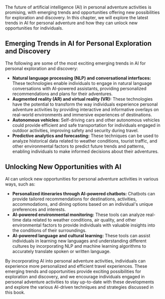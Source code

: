 
The future of artificial intelligence (AI) in personal adventure activities is promising, with emerging trends and opportunities offering new possibilities for exploration and discovery. In this chapter, we will explore the latest trends in AI for personal adventure and how they can unlock new opportunities for individuals.

Emerging Trends in AI for Personal Exploration and Discovery
------------------------------------------------------------

The following are some of the most exciting emerging trends in AI for personal exploration and discovery:

* **Natural language processing (NLP) and conversational interfaces:** These technologies enable individuals to engage in natural language conversations with AI-powered assistants, providing personalized recommendations and plans for their adventures.
* **Augmented reality (AR) and virtual reality (VR):** These technologies have the potential to transform the way individuals experience personal adventure activities by providing interactive and informative overlays on real-world environments and immersive experiences of destinations.
* **Autonomous vehicles:** Self-driving cars and other autonomous vehicles could provide efficient and safe transportation for individuals engaged in outdoor activities, improving safety and security during travel.
* **Predictive analytics and forecasting:** These techniques can be used to analyze historical data related to weather conditions, tourist traffic, and other environmental factors to predict future trends and patterns, enabling individuals to make informed decisions about their adventures.

Unlocking New Opportunities with AI
-----------------------------------

AI can unlock new opportunities for personal adventure activities in various ways, such as:

* **Personalized itineraries through AI-powered chatbots:** Chatbots can provide tailored recommendations for destinations, activities, accommodations, and dining options based on an individual's unique preferences and interests.
* **AI-powered environmental monitoring:** These tools can analyze real-time data related to weather conditions, air quality, and other environmental factors to provide individuals with valuable insights into the conditions of their surroundings.
* **AI-powered language and cultural learning:** These tools can assist individuals in learning new languages and understanding different cultures by incorporating NLP and machine learning algorithms to accurately translate spoken or written language.

By incorporating AI into personal adventure activities, individuals can experience more personalized and efficient travel experiences. These emerging trends and opportunities provide exciting possibilities for exploration and discovery, and we encourage individuals engaged in personal adventure activities to stay up-to-date with these developments and explore the various AI-driven techniques and strategies discussed in this book.
